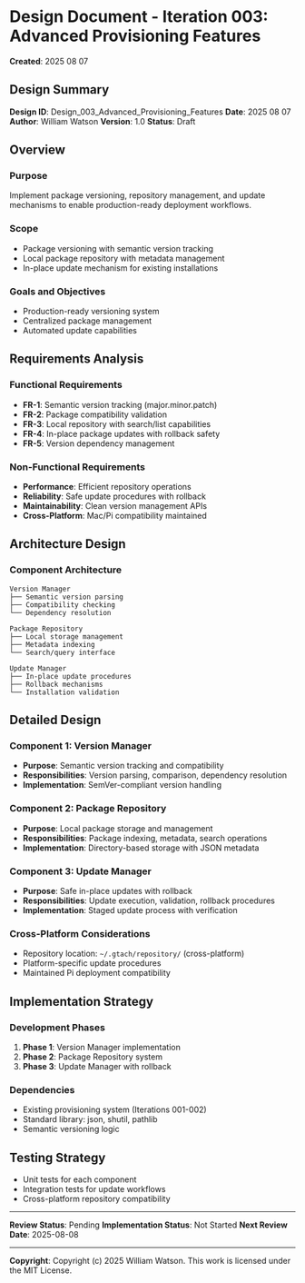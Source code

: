 # Design Document - Iteration 003: Advanced Provisioning Features

**Created**: 2025 08 07

## Design Summary

**Design ID**: Design_003_Advanced_Provisioning_Features
**Date**: 2025 08 07
**Author**: William Watson
**Version**: 1.0
**Status**: Draft

## Overview

### Purpose
Implement package versioning, repository management, and update mechanisms to enable production-ready deployment workflows.

### Scope
- Package versioning with semantic version tracking
- Local package repository with metadata management
- In-place update mechanism for existing installations

### Goals and Objectives
- Production-ready versioning system
- Centralized package management
- Automated update capabilities

## Requirements Analysis

### Functional Requirements
- **FR-1**: Semantic version tracking (major.minor.patch)
- **FR-2**: Package compatibility validation
- **FR-3**: Local repository with search/list capabilities
- **FR-4**: In-place package updates with rollback safety
- **FR-5**: Version dependency management

### Non-Functional Requirements
- **Performance**: Efficient repository operations
- **Reliability**: Safe update procedures with rollback
- **Maintainability**: Clean version management APIs
- **Cross-Platform**: Mac/Pi compatibility maintained

## Architecture Design

### Component Architecture
```
Version Manager
├── Semantic version parsing
├── Compatibility checking
└── Dependency resolution

Package Repository
├── Local storage management
├── Metadata indexing
└── Search/query interface

Update Manager
├── In-place update procedures
├── Rollback mechanisms
└── Installation validation
```

## Detailed Design

### Component 1: Version Manager
- **Purpose**: Semantic version tracking and compatibility
- **Responsibilities**: Version parsing, comparison, dependency resolution
- **Implementation**: SemVer-compliant version handling

### Component 2: Package Repository
- **Purpose**: Local package storage and management
- **Responsibilities**: Package indexing, metadata, search operations
- **Implementation**: Directory-based storage with JSON metadata

### Component 3: Update Manager
- **Purpose**: Safe in-place updates with rollback
- **Responsibilities**: Update execution, validation, rollback procedures
- **Implementation**: Staged update process with verification

### Cross-Platform Considerations
- Repository location: `~/.gtach/repository/` (cross-platform)
- Platform-specific update procedures
- Maintained Pi deployment compatibility

## Implementation Strategy

### Development Phases
1. **Phase 1**: Version Manager implementation
2. **Phase 2**: Package Repository system
3. **Phase 3**: Update Manager with rollback

### Dependencies
- Existing provisioning system (Iterations 001-002)
- Standard library: json, shutil, pathlib
- Semantic versioning logic

## Testing Strategy
- Unit tests for each component
- Integration tests for update workflows
- Cross-platform repository compatibility

---

**Review Status**: Pending
**Implementation Status**: Not Started
**Next Review Date**: 2025-08-08

---

**Copyright**: Copyright (c) 2025 William Watson. This work is licensed under the MIT License.
